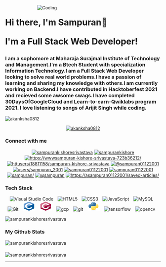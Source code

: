 <img align="right" alt="Coding" width="400" src="https://cdn.dribbble.com/users/1162077/screenshots/3848914/programmer.gif">

<h1> Hi there, I'm Sampuran👋


 I'm a Full Stack Web Developer! </h1>

<h3>I am a sophomore at Maharaja Surajmal Institute of Technology and Management.I'm a Btech Student with specialization Information Technology.I am a Full Stack Web Developer looking to solve real world problems.I have a passion of learning and sharing my knowledge with others.I am currently working on Backend.I have contributed in Hacktoberfest 2021 and recieved some awsome swags.I have completed 30DaysOfGoogleCloud and Learn-to-earn-Qwiklabs program 2021. I love listening to songs of Arijit Singh while coding.</h3>

<p align="left"> <img src="https://komarev.com/ghpvc/?username=akanksha0812&label=Profile%20views&color=0e75b6&style=flat" alt="akanksha0812" /> </p>

<p align="center"> <a href="https://github.com/ryo-ma/github-profile-trophy"><img src="https://github-profile-trophy.vercel.app/?username=akanksha0812" alt="akanksha0812" /></a> </p>


<h3 align="left">Connect with me</h3>
<p align="center">
<a href="https://dev.to/sampurankishoresrivastava" target="blank"><img align="center" src="https://raw.githubusercontent.com/rahuldkjain/github-profile-readme-generator/master/src/images/icons/Social/devto.svg" alt="sampurankishoresrivastava" height="30" width="40" /></a>
<a href="https://twitter.com/sampurankishore" target="blank"><img align="center" src="https://raw.githubusercontent.com/rahuldkjain/github-profile-readme-generator/master/src/images/icons/Social/twitter.svg" alt="sampurankishore" height="30" width="40" /></a>
<a href="https://linkedin.com/in/https://wwwsampuran-kishore-srivastava-723b36212/" target="blank"><img align="center" src="https://raw.githubusercontent.com/rahuldkjain/github-profile-readme-generator/master/src/images/icons/Social/linked-in-alt.svg" alt="https://wwwsampuran-kishore-srivastava-723b36212/" height="30" width="40" /></a>
<a href="https://stackoverflow.com/users/httusers/18811158/sampuran-kishore-srivastava" target="blank"><img align="center" src="https://raw.githubusercontent.com/rahuldkjain/github-profile-readme-generator/master/src/images/icons/Social/stack-overflow.svg" alt="httusers/18811158/sampuran-kishore-srivastava" height="30" width="40" /></a>
<a href="https://medium.com/@sampuran01122001" target="blank"><img align="center" src="https://raw.githubusercontent.com/rahuldkjain/github-profile-readme-generator/master/src/images/icons/Social/medium.svg" alt="@sampuran01122001" height="30" width="40" /></a>
<a href="https://www.codechef.com/users/users/sampuran_2001" target="blank"><img align="center" src="https://cdn.jsdelivr.net/npm/simple-icons@3.1.0/icons/codechef.svg" alt="users/sampuran_2001" height="30" width="40" /></a>
<a href="https://www.hackerrank.com/sampuran01122001" target="blank"><img align="center" src="https://raw.githubusercontent.com/rahuldkjain/github-profile-readme-generator/master/src/images/icons/Social/hackerrank.svg" alt="sampuran01122001" height="30" width="40" /></a>
<a href="https://codeforces.com/profile/sampuran01122001" target="blank"><img align="center" src="https://raw.githubusercontent.com/rahuldkjain/github-profile-readme-generator/master/src/images/icons/Social/codeforces.svg" alt="sampuran01122001" height="30" width="40" /></a>
<a href="https://www.leetcode.com/sampuran/" target="blank"><img align="center" src="https://raw.githubusercontent.com/rahuldkjain/github-profile-readme-generator/master/src/images/icons/Social/leet-code.svg" alt="sampuran/" height="30" width="40" /></a>
<a href="https://www.hackerearth.com/@sampuran" target="blank"><img align="center" src="https://raw.githubusercontent.com/rahuldkjain/github-profile-readme-generator/master/src/images/icons/Social/hackerearth.svg" alt="@sampuran" height="30" width="40" /></a>
<a href="https://auth.geeksforgeeks.org/user/https://asampuran01122001/saved-articles/" target="blank"><img align="center" src="https://raw.githubusercontent.com/rahuldkjain/github-profile-readme-generator/master/src/images/icons/Social/geeks-for-geeks.svg" alt="https://asampuran01122001/saved-articles/" height="30" width="40" /></a>
</p>


<h3> Tech Stack </h3>
<p align="center">
<img  alt="Visual Studio Code" height="30" width="40" src="https://cdn.jsdelivr.net/gh/devicons/devicon/icons/vscode/vscode-original.svg" style="padding-right:10px;" />
<img alt="HTML5" height="30" width="40" src="https://cdn.jsdelivr.net/gh/devicons/devicon/icons/html5/html5-original.svg" style="padding-right:10px;" />
<img alt="CSS3" height="30" width="40" src="https://cdn.jsdelivr.net/gh/devicons/devicon/icons/css3/css3-original.svg" style="padding-right:10px;" />
<img  alt="JavaScript" height="30" width="40" src="https://cdn.jsdelivr.net/gh/devicons/devicon/icons/javascript/javascript-original.svg" style="padding-right:10px;" />
<img  alt="MySQL" height="30" width="40" src="https://cdn.jsdelivr.net/gh/devicons/devicon/icons/mysql/mysql-original.svg" style="padding-right:10px;" />
<img  alt="Git" height="30" width="40" src="https://cdn.jsdelivr.net/gh/devicons/devicon/icons/git/git-original.svg" style="padding-right:10px;" />
<img  alt="c" height="30" width="40" src="https://raw.githubusercontent.com/devicons/devicon/master/icons/c/c-original.svg" style="padding-right:10px;" />
<img  alt="cplusplus" height="30" width="40" src="https://raw.githubusercontent.com/devicons/devicon/master/icons/cplusplus/cplusplus-original.svg" style="padding-right:10px;" />
<img  alt="gcp" height="30" width="40" src="https://www.vectorlogo.zone/logos/google_cloud/google_cloud-icon.svg" style="padding-right:10px;" />
<img  alt="git" height="30" width="40" src="https://www.vectorlogo.zone/logos/git-scm/git-scm-icon.svg" style="padding-right:10px;" />
<img alt="python" height="30" width="40" src="https://raw.githubusercontent.com/devicons/devicon/master/icons/python/python-original.svg" style="padding-right:10px;" />
<img  alt="tensorflow" height="30" width="40" src="https://www.vectorlogo.zone/logos/tensorflow/tensorflow-icon.svg" style="padding-right:10px;" />
<img alt="opencv" height="30" width="40" src="https://www.vectorlogo.zone/logos/opencv/opencv-icon.svg" style="padding-right:10px;" />
<br>
</p>
<p><img align="center" src="https://github-readme-stats.vercel.app/api/top-langs?username=sampurankishoresrivastava&show_icons=true&locale=en&layout=compact" alt="sampurankishoresrivastava" /></p>

<h3> My Github Stats </h3>
<p><img align="center" src="https://github-readme-stats.vercel.app/api?username=sampurankishoresrivastava&show_icons=true&locale=en" alt="sampurankishoresrivastava" /></p>

####
<p><img align="center" src="https://github-readme-streak-stats.herokuapp.com/?user=sampurankishoresrivastava&" alt="sampurankishoresrivastava" /></p>

---
